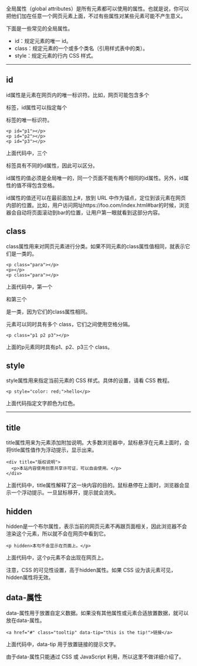 全局属性（global attributes）是所有元素都可以使用的属性。也就是说，你可以把他们加在任意一个网页元素上面，不过有些属性对某些元素可能不产生意义。

下面是一些常见的全局属性。

* id：规定元素的唯一 id。
* class：规定元素的一个或多个类名（引用样式表中的类）。
* style：规定元素的行内 CSS 样式。

---

## id

id属性是元素在网页内的唯一标识符。比如，网页可能包含多个<p>标签，id属性可以指定每个<p>标签的唯一标识符。

```
<p id="p1"></p>
<p id="p2"></p>
<p id="p3"></p>
```

上面代码中，三个<p>标签具有不同的id属性，因此可以区分。

id属性的值必须是全局唯一的，同一个页面不能有两个相同的id属性。另外，id属性的值不得包含空格。

id属性的值还可以在最前面加上#，放到 URL 中作为锚点，定位到该元素在网页内部的位置。比如，用户访问网址https://foo.com/index.html#bar的时候，浏览器会自动将页面滚动到bar的位置，让用户第一眼就看到这部分内容。

## class

class属性用来对网页元素进行分类。如果不同元素的class属性值相同，就表示它们是一类的。

```
<p class="para"></p>
<p></p>
<p class="para"></p>
```

上面代码中，第一个<p>和第三个<p>是一类，因为它们的class属性相同。

元素可以同时具有多个 class，它们之间使用空格分隔。

```
<p class="p1 p2 p3"></p>
```

上面的p元素同时具有p1、p2、p3三个 class。

## style

style属性用来指定当前元素的 CSS 样式。具体的设置，请看 CSS 教程。

```
<p style="color: red;">hello</p>
```

上面代码指定文字颜色为红色。

---

## title

title属性用来为元素添加附加说明。大多数浏览器中，鼠标悬浮在元素上面时，会将title属性值作为浮动提示，显示出来。

```
<div title="版权说明">
  <p>本站内容使用创意共享许可证，可以自由使用。</p>
</div>
```

上面代码中，title属性解释了这一块内容的目的。鼠标悬停在上面时，浏览器会显示一个浮动提示。一旦鼠标移开，提示就会消失。

## hidden

hidden是一个布尔属性，表示当前的网页元素不再跟页面相关，因此浏览器不会渲染这个元素，所以就不会在网页中看到它。

```
<p hidden>本句不会显示在页面上。</p>
```

上面代码中，这个p元素不会出现在网页上。

注意，CSS 的可见性设置，高于hidden属性。如果 CSS 设为该元素可见，hidden属性将无效。

## data-属性

data-属性用于放置自定义数据。如果没有其他属性或元素合适放置数据，就可以放在data-属性。

```
<a href="#" class="tooltip" data-tip="this is the tip!">链接</a>
```

上面代码中，data-tip 用于放置链接的提示文字。

由于data-属性只能通过 CSS 或 JavaScript 利用，所以这里不做详细介绍了。
